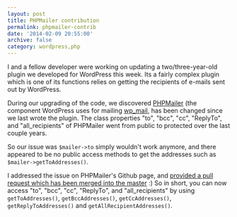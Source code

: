 ```yaml
---
layout: post
title: PHPMailer contribution
permalink: phpmailer-contrib
date: '2014-02-09 20:55:00'
archive: false
category: wordpress,php
---
```


I and a fellow developer were working on updating a two/three-year-old plugin we developed for WordPress this week. Its a fairly complex plugin which is one of its functions relies on getting the recipients of e-mails sent out by WordPress.

During our upgrading of the code, we discovered [PHPMailer](http://phpmailer.worxware.com/) (the component WordPress uses for mailing [wp_mail](http://codex.wordpress.org/Function_Reference/wp_mail), has been changed since we last wrote the plugin. The class properties "to", "bcc", "cc", "ReplyTo", and "all_recipients" of PHPMailer went from public to protected over the last couple years.

So our issue was `$mailer->to` simply wouldn't work anymore, and there appeared to be no public access methods to get the addresses such as `$mailer->getToAddresses()`.

I addressed the issue on PHPMailer's Github page, and [provided a pull request which has been merged into the master](https://github.com/PHPMailer/PHPMailer/issues/180) :) So in short, you can now access "to", "bcc", "cc", "ReplyTo", and "all_recipients" by using `getToAddresses()`, `getBccAddresses()`, `getCcAddresses()`, `getReplyToAddresses()` and `getAllRecipientAddresses()`.
